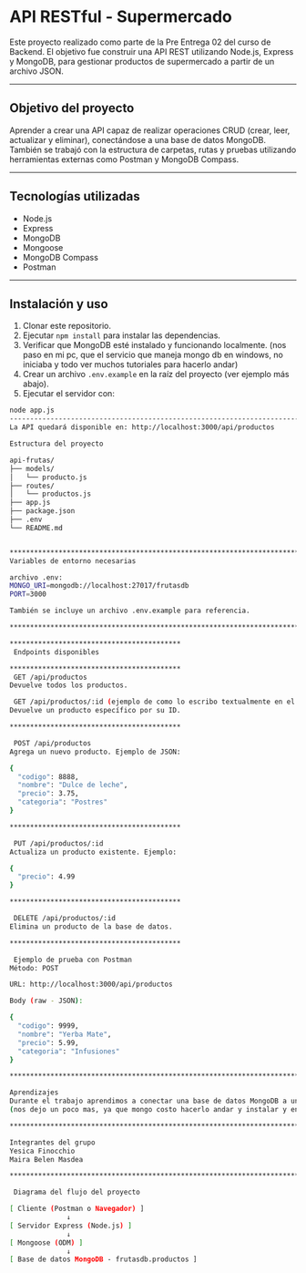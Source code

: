 # API RESTful - Supermercado

Este proyecto realizado como parte de la Pre Entrega 02 del curso de Backend. El objetivo fue construir una API REST utilizando Node.js, Express y MongoDB, para gestionar productos de supermercado a partir de un archivo JSON.

*************************************************************************************************************************************************

## Objetivo del proyecto

Aprender a crear una API capaz de realizar operaciones CRUD (crear, leer, actualizar y eliminar), conectándose a una base de datos MongoDB. También se trabajó con la estructura de carpetas, rutas y pruebas utilizando herramientas externas como Postman y MongoDB Compass.

*************************************************************************************************************************************************

## Tecnologías utilizadas

- Node.js
- Express
- MongoDB
- Mongoose
- MongoDB Compass
- Postman

*************************************************************************************************************************************************

## Instalación y uso

1. Clonar este repositorio.
2. Ejecutar `npm install` para instalar las dependencias.
3. Verificar que MongoDB esté instalado y funcionando localmente.
(nos paso en mi pc, que el servicio que maneja mongo db en windows, no iniciaba y todo ver muchos tutoriales para hacerlo andar)
4. Crear un archivo `.env.example` en la raíz del proyecto (ver ejemplo más abajo).
5. Ejecutar el servidor con:

```bash
node app.js
----------------------------------------------------------------------------------------
La API quedará disponible en: http://localhost:3000/api/productos

Estructura del proyecto

api-frutas/
├── models/
│   └── producto.js
├── routes/
│   └── productos.js
├── app.js
├── package.json
├── .env
└── README.md


****************************************************************************************
Variables de entorno necesarias

archivo .env:
MONGO_URI=mongodb://localhost:27017/frutasdb
PORT=3000

También se incluye un archivo .env.example para referencia.

****************************************************************************************

******************************************
 Endpoints disponibles

******************************************
 GET /api/productos
Devuelve todos los productos.

 GET /api/productos/:id (ejemplo de como lo escribo textualmente en el navegador, lo aclaro porque me costo entenderlo "http://localhost:3000/api/productos/684a4304337003955103f63a")
Devuelve un producto específico por su ID.

******************************************

 POST /api/productos
Agrega un nuevo producto. Ejemplo de JSON:

{
  "codigo": 8888,
  "nombre": "Dulce de leche",
  "precio": 3.75,
  "categoria": "Postres"
}

******************************************

 PUT /api/productos/:id
Actualiza un producto existente. Ejemplo:

{
  "precio": 4.99
}

******************************************

 DELETE /api/productos/:id
Elimina un producto de la base de datos.

******************************************

 Ejemplo de prueba con Postman
Método: POST

URL: http://localhost:3000/api/productos

Body (raw - JSON):

{
  "codigo": 9999,
  "nombre": "Yerba Mate",
  "precio": 5.99,
  "categoria": "Infusiones"
}

**************************************************************************************************************************************************************************************************************************************************************************************************

Aprendizajes
Durante el trabajo aprendimos a conectar una base de datos MongoDB a una aplicación Node.js usando Mongoose, a definir modelos y rutas, y a usar herramientas como Postman para realizar pruebas. También comprendimos cómo organizar la estructura de carpetas en un proyecto real.
(nos dejo un poco mas, ya que mongo costo hacerlo andar y instalar y entender postman tambien costo un poco :)

*************************************************************************************************************************************************

Integrantes del grupo
Yesica Finocchio
Maira Belen Masdea

*************************************************************************************************************************************************

 Diagrama del flujo del proyecto

[ Cliente (Postman o Navegador) ]
              ↓
[ Servidor Express (Node.js) ]
              ↓
[ Mongoose (ODM) ]
              ↓
[ Base de datos MongoDB - frutasdb.productos ]
